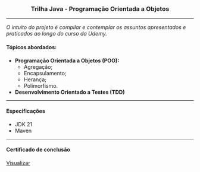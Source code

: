 ### <center> Trilha Java - Programação Orientada a Objetos </center>

---

_O intuito do projeto é compilar e contemplar os assuntos apresentados e praticados ao longo do curso da Udemy._

#### Tópicos abordados:
- **Programação Orientada a Objetos (POO):**
  - Agregação;
  - Encapsulamento;
  - Herança;
  - Polimorfismo.
- **Desenvolvimento Orientado a Testes (TDD)**
---
#### **Especificações**
- JDK 21
- Maven

---
#### Certificado de conclusão
<a href="ude.my/UC-41b4b8e3-1107-4d59-8467-96b23c792b36">Visualizar</a>